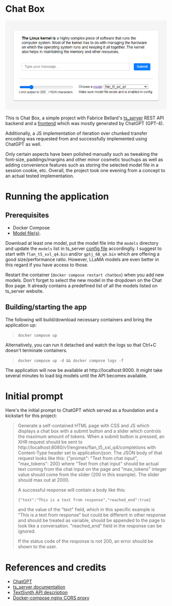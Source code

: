 # Chat Box

![Chat Box UI](chatbox.png)

This is Chat Box, a simple project with Fabrice Bellard's [ts_server](https://bellard.org/ts_server/) REST API backend and a [frontend](chatbox.html) which was mostly generated by ChatGPT (GPT-4).

Additionally, a JS implementation of iteration over chunked transfer encoding was requested from and successfully implemented using ChatGPT as well.

Only certain aspects have been polished manually such as tweaking the font-size, paddings/margins and other minor cosmetic touchups as well as adding convenience features such as storing the selected model file in a session cookie, etc. Overall, the project took one evening from a concept to an actual tested implementation.

# Running the application
## Prerequisites
- Docker Compose
- [Model file(s)](https://bellard.org/ts_server/#:~:text=13.8-,Available%20Models,-We%20provide%20here).

Download at least one model, put the model file into the `models` directory and update the `models` list in ts_server [config file](configs/ts_server.cfg) accordinglly. I suggest to start with `flan_t5_xxl_q4.bin` and/or `gptj_6B_q4.bin` which are offering a good size/performance ratio. However, LLaMA models are even better in this regard if you have access to those.

Restart the container (`docker compose restart chatbox`) when you add new models. Don't forget to select the new model in the dropdown on the Chat Box page. It already contains a predefined list of all the models listed on ts_server website.

## Building/starting the app
The following will build/download necessary containers and bring the application up:
> `docker compose up`

Alternatively, you can run it detached and watch the logs so that Ctrl+C doesn't terminate containers.
> `docker compose up -d && docker compose logs -f`

The application will now be available at http://localhost:9000. It might take several minutes to load big models until the API becomes available.

# Initial prompt
Here's the initial prompt to ChatGPT which served as a foundation and a kickstart for this project:
> Generate a self-contained HTML page with CSS and JS which displays a chat box with a submit button and a slider which controls the maximum amount of tokens. When a submit button is pressed, an XHR request should be sent to http://localhost:8080/v1/engines/flan_t5_xxl_q4/completions with Content-Type header set to application/json. The JSON body of that request looks like this: {"prompt": "Text from chat input", "max_tokens": 200} where "Text from chat input" should be actual text coming from the chat input on the page and "max_tokens" integer value should come from the slider (200 in this example). The slider should max out at 2000.
>
> A successful response will contain a body like this:
> ```
> {"text":"This is a text from response","reached_end":true}
> ```
>
> and the value of the "text" field, which in this specific example is "This is a text from response" but could be different in other response and should be treated as variable, should be appended to the page to look like a conversation. "reached_end" field in the response can be ignored.
>
> If the status code of the response is not 200, an error should be shown to the user.

# References and credits
- [ChatGPT](https://chat.openai.com/chat)
- [ts_server documentation](https://bellard.org/ts_server/ts_server.html)
- [TextSynth API description](https://textsynth.com/documentation.html)
- [Docker-compose nginx CORS proxy](https://gist.github.com/iki/1247cd182acd1aa3ee4876acb7263def)

